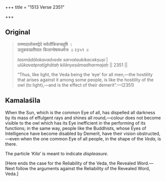 +++
title = "1513 Verse 2351"

+++
## Original 
>
> तस्मादालोकवद्वेदे सर्वलौकिकचक्षुषि ।  
> उलूकवत्प्रतीघातः किलान्येषामधर्मजः ॥ २३५१ ॥ 
>
> *tasmādālokavadvede sarvalaukikacakṣuṣi* \|  
> *ulūkavatpratīghātaḥ kilānyeṣāmadharmajaḥ* \|\| 2351 \|\| 
>
> “Thus, like light, the Veda being the ‘eye’ for all men,—the hostility that arises against it among some people, is like the hostility of the owl (to light),—and is the effect of their demerit”.—(2351)



## Kamalaśīla

When the Sun, which is the common Eye of all, has dispelled all darkness by its mass of effulgent rays and shines all round,—colour does not become visible to the owl which has its Eye inefficient in the performing of its functions; in the same way, people like the Buddhists, whose Eyes of Intelligence have become disabled by Demerit, have their vision obstructed,—even when the one common Eye of all people, in the shape of the *Veda*, is there.

The particle ‘*Kila*’ is meant to indicate *displeasure*.

[Here ends the case for the Reliability of the Veda, the Revealed Word.—Next follow the arguments against the Reliability of the Revealed Word, Veda.]


